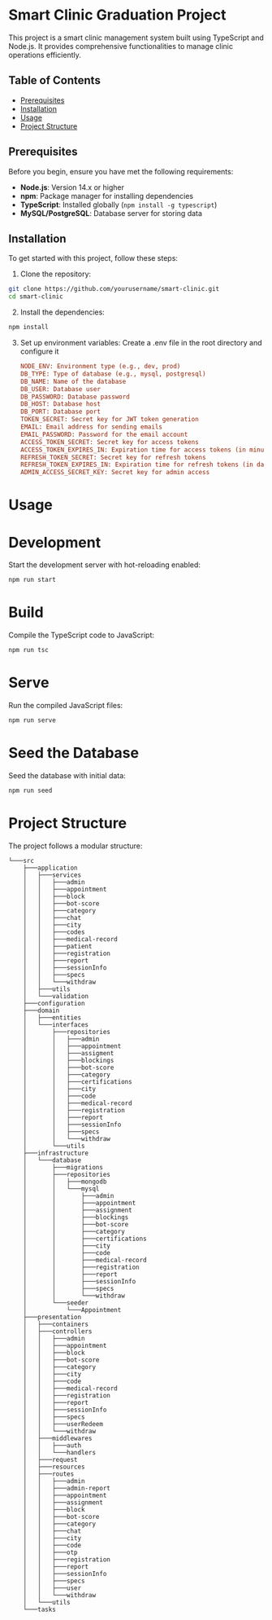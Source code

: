 # Smart Clinic Graduation Project

This project is a smart clinic management system built using TypeScript and Node.js. It provides comprehensive functionalities to manage clinic operations efficiently.

## Table of Contents

- [Prerequisites](#prerequisites)
- [Installation](#installation)
- [Usage](#usage)
- [Project Structure](#project-structure)


## Prerequisites

Before you begin, ensure you have met the following requirements:

- **Node.js**: Version 14.x or higher
- **npm**: Package manager for installing dependencies
- **TypeScript**: Installed globally (`npm install -g typescript`)
- **MySQL/PostgreSQL**: Database server for storing data

## Installation

To get started with this project, follow these steps:

1. Clone the repository:

```bash
git clone https://github.com/yourusername/smart-clinic.git
cd smart-clinic
```

2. Install the dependencies:

```bash 
npm install
```

3. Set up environment variables:
    Create a .env file in the root directory and configure it

    ```ini
    NODE_ENV: Environment type (e.g., dev, prod)
    DB_TYPE: Type of database (e.g., mysql, postgresql)
    DB_NAME: Name of the database
    DB_USER: Database user
    DB_PASSWORD: Database password
    DB_HOST: Database host
    DB_PORT: Database port
    TOKEN_SECRET: Secret key for JWT token generation
    EMAIL: Email address for sending emails
    EMAIL_PASSWORD: Password for the email account
    ACCESS_TOKEN_SECRET: Secret key for access tokens
    ACCESS_TOKEN_EXPIRES_IN: Expiration time for access tokens (in minutes)
    REFRESH_TOKEN_SECRET: Secret key for refresh tokens
    REFRESH_TOKEN_EXPIRES_IN: Expiration time for refresh tokens (in days)
    ADMIN_ACCESS_SECRET_KEY: Secret key for admin access
    ```

# Usage
# Development

Start the development server with hot-reloading enabled:
``` bash
npm run start 
```

# Build
Compile the TypeScript code to JavaScript:

``` bash
npm run tsc
```
# Serve
Run the compiled JavaScript files:

``` bash
npm run serve
```

# Seed the Database
Seed the database with initial data:

```bash
npm run seed
```

# Project Structure
The project follows a modular structure:

```
└───src
    ├───application
    │   ├───services
    │   │   ├───admin
    │   │   ├───appointment
    │   │   ├───block
    │   │   ├───bot-score
    │   │   ├───category
    │   │   ├───chat
    │   │   ├───city
    │   │   ├───codes
    │   │   ├───medical-record
    │   │   ├───patient
    │   │   ├───registration
    │   │   ├───report
    │   │   ├───sessionInfo
    │   │   ├───specs
    │   │   └───withdraw
    │   ├───utils
    │   └───validation
    ├───configuration
    ├───domain
    │   ├───entities
    │   └───interfaces
    │       ├───repositories
    │       │   ├───admin
    │       │   ├───appointment
    │       │   ├───assigment
    │       │   ├───blockings
    │       │   ├───bot-score
    │       │   ├───category
    │       │   ├───certifications
    │       │   ├───city
    │       │   ├───code
    │       │   ├───medical-record
    │       │   ├───registration
    │       │   ├───report
    │       │   ├───sessionInfo
    │       │   ├───specs
    │       │   └───withdraw
    │       └───utils
    ├───infrastructure
    │   └───database
    │       ├───migrations
    │       ├───repositories
    │       │   ├───mongodb
    │       │   └───mysql
    │       │       ├───admin
    │       │       ├───appointment
    │       │       ├───assignment
    │       │       ├───blockings
    │       │       ├───bot-score
    │       │       ├───category
    │       │       ├───certifications
    │       │       ├───city
    │       │       ├───code
    │       │       ├───medical-record
    │       │       ├───registration
    │       │       ├───report
    │       │       ├───sessionInfo
    │       │       ├───specs
    │       │       └───withdraw
    │       └───seeder
    │           └───Appointment
    ├───presentation
    │   ├───containers
    │   ├───controllers
    │   │   ├───admin
    │   │   ├───appointment
    │   │   ├───block
    │   │   ├───bot-score
    │   │   ├───category
    │   │   ├───city
    │   │   ├───code
    │   │   ├───medical-record
    │   │   ├───registration
    │   │   ├───report
    │   │   ├───sessionInfo
    │   │   ├───specs
    │   │   ├───userRedeem
    │   │   └───withdraw
    │   ├───middlewares
    │   │   ├───auth
    │   │   └───handlers
    │   ├───request
    │   ├───resources
    │   ├───routes
    │   │   ├───admin
    │   │   ├───admin-report
    │   │   ├───appointment
    │   │   ├───assignment
    │   │   ├───block
    │   │   ├───bot-score
    │   │   ├───category
    │   │   ├───chat
    │   │   ├───city
    │   │   ├───code
    │   │   ├───otp
    │   │   ├───registration
    │   │   ├───report
    │   │   ├───sessionInfo
    │   │   ├───specs
    │   │   ├───user
    │   │   └───withdraw
    │   └───utils
    └───tasks
```

